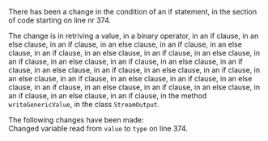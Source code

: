 There has been a change in the condition of an if statement, in the section of code starting on line nr 374.
  
The change is in retriving a value, in a binary operator, in an if clause, in an else clause, in an if clause, in an else clause, in an if clause, in an else clause, in an if clause, in an else clause, in an if clause, in an else clause, in an if clause, in an else clause, in an if clause, in an else clause, in an if clause, in an else clause, in an if clause, in an else clause, in an if clause, in an else clause, in an if clause, in an else clause, in an if clause, in an else clause, in an if clause, in an else clause, in an if clause, in an else clause, in an if clause, in an else clause, in an if clause, in the method ```writeGenericValue```, in the class ```StreamOutput```.
  
The following changes have been made:  
Changed variable read from ```value``` to ```type``` on line 374.  

